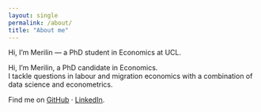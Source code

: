 ```yaml
---
layout: single
permalink: /about/
title: "About me"
---
```

Hi, I’m Merilin — a PhD student in Economics at UCL.


Hi, I’m Merilin, a PhD candidate in Economics.  
I tackle questions in labour and migration economics with a combination of data science and econometrics. 

Find me on [GitHub](https://github.com/MerilinMartinson) · [LinkedIn](https://www.linkedin.com/in/merilin-martinson).
